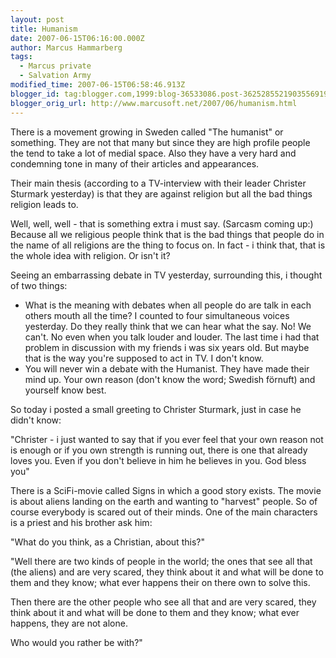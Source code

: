 ```yaml
---
layout: post
title: Humanism
date: 2007-06-15T06:16:00.000Z
author: Marcus Hammarberg
tags:
  - Marcus private
  - Salvation Army
modified_time: 2007-06-15T06:58:46.913Z
blogger_id: tag:blogger.com,1999:blog-36533086.post-3625285521903556919
blogger_orig_url: http://www.marcusoft.net/2007/06/humanism.html
---
```


There is a movement growing in Sweden called "The humanist" or
something. They are not that many but since they are high profile people
the tend to take a lot of medial space. Also they have a very hard and
condemning tone in many of their
articles and appearances.

Their main thesis (according to a TV-interview with their leader Christer Sturmark
yesterday) is that they are against religion but all the bad things
religion leads to.

Well, well, well - that is something extra i must say. (Sarcasm coming
up:) Because all we religious people think that is the bad things that
people do in the name of all religions are the thing to focus on. In
fact - i think that, that is the whole idea with religion. Or isn't
it?

Seeing an embarrassing debate in TV
yesterday, surrounding this, i thought of
two things:

-   What is the meaning with debates when all people do are talk in each
    others mouth all the time? I counted to four <span
    id="SPELLING_ERROR_7"
    class="blsp-spelling-corrected">simultaneous voices
    yesterday. Do they really think that we can hear what the say. No!
    We can't. No even when you talk louder and louder. The last time i
    had that problem in discussion with my friends i was six years
    old.
    But maybe that is the way you're supposed to act in TV. I don't
    know.
-   You will never win a debate with the Humanist. They have made their
    mind up. Your own reason (don't know the word; <span
    id="SPELLING_ERROR_8" class="blsp-spelling-corrected">Swedish
    förnuft) and yourself know best.

So today i posted a small greeting to Christer Sturmark, just in case he didn't
know:

"Christer - i just wanted to say that
if you ever feel that your own reason not is <span
id="SPELLING_ERROR_13" class="blsp-spelling-corrected">enough or
if you own strength is running out, there is one that already loves you.
Even if you don't believe in him he believes in you.
God bless you"

There is a SciFi-movie called Signs in which a
good story exists. The movie is about aliens landing on the earth and
wanting to "harvest" people. So of course everybody is scared out of their
minds. One of the main characters is a priest and his brother ask him:

"What do you think, as a Christian, about this?"

"Well there are two kinds of people in the world; the ones that see all
that (the aliens) and are very scared, they think about it and what will
be done to them and they know; what ever happens their on there own to
solve this.

Then there are the other people who see all that and are very scared,
they think about it and what will be done to them and they know; what
ever happens, they are not alone.

Who would you rather be with?"

